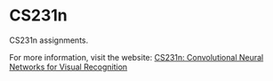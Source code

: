 # CS231n

CS231n assignments.

For more information, visit the website: [CS231n: Convolutional Neural Networks for Visual Recognition](http://cs231n.stanford.edu/2016/syllabus)
